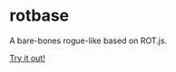 # rotbase

A bare-bones rogue-like based on ROT.js.

[Try it out!](http://kosinaz.github.io/rotbase/)
